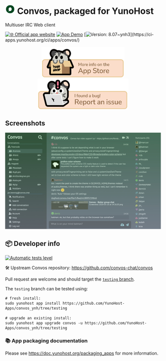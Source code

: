 <!--
N.B.: This README was automatically generated by <https://github.com/YunoHost/apps_tools/blob/main/readme_generator>
It shall NOT be edited by hand.
-->

<h1>
  <img src="https://raw.githubusercontent.com/YunoHost/apps/main/logos/convos.png" width="32px" alt="Logo of Convos">
  Convos, packaged for YunoHost
</h1>

Multiuser IRC Web client

[![🌐 Official app website](https://img.shields.io/badge/Official_app_website-darkgreen?style=for-the-badge)](http://convos.chat/)
[![App Demo](https://img.shields.io/badge/App_Demo-blue?style=for-the-badge)](https://convos.chat/#instant-demo)
[![Version: 8.07~ynh3](https://img.shields.io/badge/Version-8.07~ynh3-rgb(18,138,11)?style=for-the-badge)](https://ci-apps.yunohost.org/ci/apps/convos/)

<div align="center">
<a href="https://apps.yunohost.org/app/convos"><img height="100px" src="https://github.com/YunoHost/yunohost-artwork/raw/refs/heads/main/badges/neopossum-badges/badge_more_info_on_the_appstore.svg"/></a>
<a href="https://github.com/YunoHost-Apps/convos_ynh/issues"><img height="100px" src="https://github.com/YunoHost/yunohost-artwork/raw/refs/heads/main/badges/neopossum-badges/badge_report_an_issue.svg"/></a>
</div>


## Screenshots
![Screenshot of Convos](./doc/screenshots/2020-05-28-convos-chat.jpg)

## 📦 Developer info

[![Automatic tests level](https://apps.yunohost.org/badge/cilevel/convos)](https://ci-apps.yunohost.org/ci/apps/convos/)

🛠️ Upstream Convos repository: <https://github.com/convos-chat/convos>

Pull request are welcome and should target the [`testing` branch](https://github.com/YunoHost-Apps/convos_ynh/tree/testing).

The `testing` branch can be tested using:
```
# fresh install:
sudo yunohost app install https://github.com/YunoHost-Apps/convos_ynh/tree/testing

# upgrade an existing install:
sudo yunohost app upgrade convos -u https://github.com/YunoHost-Apps/convos_ynh/tree/testing
```

### 📚 App packaging documentation

Please see <https://doc.yunohost.org/packaging_apps> for more information.
